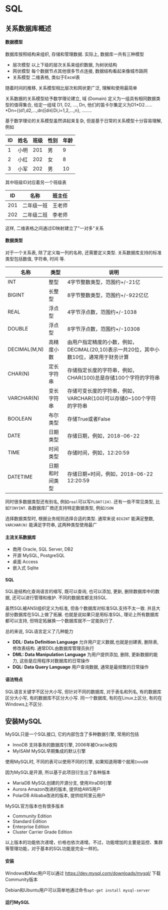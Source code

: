 # SQL

## 关系数据库概述

#### 数据模型

数据库按照结构来组织, 存储和管理数据. 实际上, 数据库一共有三种模型

- 层次模型
  以上下级的层次关系来组织数据, 为树状结构
- 网状模型
  每个数据节点其他很多节点连接, 数据结构看起来像城市路网
- 关系模型
  二维表格, 类似于Excel表

随着时间的推移, 关系模型相比层次和网状更广泛, 理解和使用最简单

关系数据的关系模型给予数学理论建立, 域 (Domain) 定义为一组具有相同数据类型的值得集合, 给定一组域 D1, D2, ..., Dn, 他们的笛卡尔集定义为D1\*D2……\*Dn={(d1,d2,...,dn)|di∈Di,i=1,2,...,n}, ........

基于数学理论的关系模型虽然讲起来复杂, 但是基于日常的关系模型十分容易理解, 例如

| ID   | 姓名 | 班级 | 性别 | 年龄 |
| ---- | ---- | ---- | ---- | ---- |
| 1    | 小明 | 201  | 男   | 9    |
| 2    | 小红 | 202  | 女   | 8    |
| 3    | 小军 | 202  | 男   | 10   |

其中班级ID对应着另一个班级表

| ID   | 名称       | 班主任 |
| ---- | ---------- | ------ |
| 201  | 二年级一班 | 王老师 |
| 202  | 二年级二班 | 李老师 |

这样, 二维表格之间通过ID映射建立了"一对多"关系

#### 数据类型

对于一个关系表, 除了定义每一列的名称, 还需要定义类型.
关系数据库支持的标准类型包括数值, 字符串, 时间 等.

| 名称         | 类型           | 说明                                                         |
| ------------ | -------------- | ------------------------------------------------------------ |
| INT          | 整型           | 4字节整数类型，范围约+/-21亿                                 |
| BIGINT       | 长整型         | 8字节整数类型，范围约+/-922亿亿                              |
| REAL         | 浮点型         | 4字节浮点数，范围约+/-1038                                   |
| DOUBLE       | 浮点型         | 8字节浮点数，范围约+/-10308                                  |
| DECIMAL(M,N) | 高精度小数     | 由用户指定精度的小数，例如，DECIMAL(20,10)表示一共20位，其中小数10位，通常用于财务计算 |
| CHAR(N)      | 定长字符串     | 存储指定长度的字符串，例如，CHAR(100)总是存储100个字符的字符串 |
| VARCHAR(N)   | 变长字符串     | 存储可变长度的字符串，例如，VARCHAR(100)可以存储0~100个字符的字符串 |
| BOOLEAN      | 布尔类型       | 存储True或者False                                            |
| DATE         | 日期类型       | 存储日期，例如，2018-06-22                                   |
| TIME         | 时间类型       | 存储时间，例如，12:20:59                                     |
| DATETIME     | 日期和时间类型 | 存储日期+时间，例如，2018-06-22 12:20:59                     |

同时很多数据类型还有别名, 例如`real`可以写`FLOAT(24)`. 还有一些不常见类型, 比如`TINYINT`. 各数据库厂商还支持特定数据类型, 例如`JSON`

选择数据类型时, 根据业务规则选择合适的类型. 通常来说 `BIGINT` 能满足整数,  `VARCHAR(N)` 能满足字符串, 这两种类型使用最广

#### 主流关系数据库

- 商用
  Oracle, SQL Server, DB2
- 开源
  MySQL, PostgreSQL
- 桌面
  Access
- 嵌入式
  Sqlite

#### SQL

SQL是结构化查询语言的缩写, 既可以查询, 也可以添加, 更新, 删除数据库中的数据, 还可以进行管理和维护. 不同的数据库都支持SQL.

虽然SQL被ANSI组织定义为标准, 但各个数据库对标准SQL支持不太一致. 并且大部分数据库在SQL上做了拓展. 也就是说如果只是用标准SQL, 理论上所有数据库都可以支持, 但特定拓展换一个数据库就不一定能执行了.

总的来说, SQL语言定义了几种能力

- **DDL: Data Definition Language**
  允许用户定义数据,也就是创建表, 删除表, 修改表结构. 通常DDL由数据库管理员执行
- **DML: Data Manipulation Language**
  为用户提供添加, 删除, 更新数据的能力, 这些是应用程序对数据库的日常操作
- **DQL: Data Query Language**
  用户查询数据, 通常是最频繁的日常操作

#### 语法特点

SQL语言关键字不区分大小写, 但针对不同的数据库, 对于表名和列名, 有的数据库区分大小写, 有的数据库不区分大小写. 同一个数据库, 有的在Linux上区分, 有的在Windows上不区分.

## 安装MySQL

MySQL只是一个SQL接口, 它的内部包含了多种数据引擎, 常用的包括

- InnoDB
  支持事务的数据库引擎, 2006年被Oracle收购
- MyISAM
  MySQL早期集成的默认引擎

使用MySQL时, 不同的表可以使用不同的引擎, 如果知道用哪个就用`InnoDB`

因为MySQL是开源, 所以基于此项目衍生出了各种版本

- MariaDB
  MySQL创建的开源分支, 使用XtraDB引擎
- Aurora
  Amazon改进的版本, 提供给AWS用户
- PolarDB
  Alibaba改进的版本, 提供给阿里云用户

MySQL官方版本也有很多版本

- Community Edition
- Standard Edition
- Enterprise Edition
- Cluster Carrier Grade Edition

以上版本的功能依次递增，价格也依次递增。不过，功能增加的主要是监控、集群等管理功能，对于基本的SQL功能是完全一样的。

#### 安装
Windows和Mac用户可以通过 https://dev.mysql.com/downloads/mysql/ 下载Community版本

Debian和Ubuntu用户可以简单地通过命令`apt-get install mysql-server`

#### 运行MySQL



